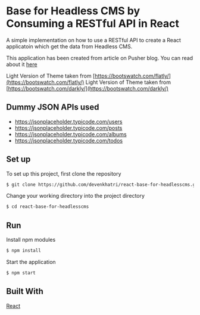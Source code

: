 # Base for Headless CMS by Consuming a RESTful API in React
A simple implementation on how to use a RESTful API to create a React applicatoin which get the data from Headless CMS.

This application has been created from article on Pusher blog. You can read about it [here](https://pusher.com/tutorials/consume-restful-api-react)

Light Version of Theme taken from [https://bootswatch.com/flatly/](https://bootswatch.com/flatly/)
Light Version of Theme taken from [https://bootswatch.com/darkly/](https://bootswatch.com/darkly/)

## Dummy JSON APIs used 
- https://jsonplaceholder.typicode.com/users
- https://jsonplaceholder.typicode.com/posts
- https://jsonplaceholder.typicode.com/albums
- https://jsonplaceholder.typicode.com/todos

## Set up
To set up this project, first clone the repository
```bash
$ git clone https://github.com/devenkhatri/react-base-for-headlesscms.git
```

Change your working directory into the project directory
```bash
$ cd react-base-for-headlesscms
```
## Run

Install npm modules
```bash
$ npm install
```

Start the application
```bash
$ npm start
```

## Built With
[React](https://github.com/facebook/create-react-app) 
